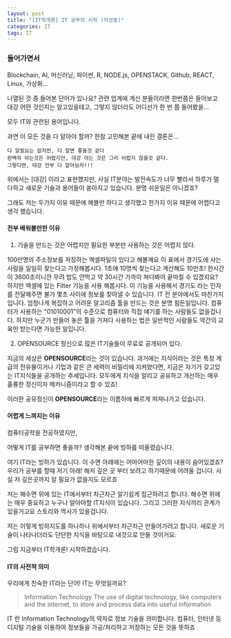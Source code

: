 ```yaml
---
layout: post
title: "[IT학개론] IT 공부의 시작 (작성중)"
categories: IT
tags: IT
---
```


### 들어가면서

Blockchain, AI, 머신러닝, 파이썬, R, NODE.js, OPENSTACK, Github, REACT, Linux, 가상화...

나열된 것 중 들어본 단어가 있나요?
관련 업계에 계신 분들이라면 한번쯤은 들어보고 대강 어떤 것인지는 알고있을테고,
그렇지 않더라도 어디선가 한 번 쯤 들어봤을...

모두 IT와 관련된 용어입니다.

과연 이 모든 것을 다 알아야 할까?
한참 고민해본 끝에 내린 결론은...

>
    다 알필요는 없지만, 다 알면 좋을것 같다
    완벽히 아는것은 어렵지만, 대강 아는 것은 그리 어렵지 않을것 같다.
    그렇다면, 대강 전부 다 알아보자!!!

위에서는 [대강] 이라고 표현했지만,
사실 IT분야는 발전속도가 너무 빨라서 하루가 멀다하고 새로운 기술과 용어들이 쏟아지고 있습니다.
분명 쉬운일은 아니겠죠?

그래도 저는 두가지 이유 때문에 해볼만 하다고 생각했고 한가지 이유 때문에 어렵다고 생각 했습니다.

#### 전부 배워볼만한 이유

1. 기술을 만드는 것은 어렵지만 필요한 부분만 사용하는 것은 어렵지 않다.

100만명의 주소정보를 저장하는 엑셀파일이 있다고 해볼께요
이 표에서 경기도에 사는사람을 일일히 찾는다고 가정해봅시다.
1초에 10명씩 찾는다고 계산해도 10만초! 한시간이 3600초이니깐 무려 밥도 안먹고 약 30시간 가까이 쳐다봐야 끝마칠 수 있겠지요?
하지만 엑셀에 있는 Filter 기능을 사용 해봅시다.
이 기능을 사용해서 경기도 라는 인자를 전달해주면 불가 몇초 사이에 정보를 찾아낼 수 있습니다.
IT 전 분야에서도 마찬가지 입니다. 엄청나게 복잡하고 어려운 알고리즘 툴을 만드는 것은 분명 힘든일입니다.
컴퓨터가 사용하는 "01010001"의 수준으로 컴퓨터와 직접 얘기를 하는 사람들도 없을겁니다.
하지만 누군가 만들어 놓은 툴을 가져다 사용하는 법은 일반적인 사람들도 약간의 교육만 받는다면 가능한 일입니다.

2. OPENSOURCE 정신으로 많은 IT기술들이 무료로 공개되어 있다.

지금의 세상은 **OPENSOURCE**라는 것이 있습니다.
과거에는 지식이라는 것은 특정 계급의 전유물이거나 기업과 같은 큰 세력이 비밀리에 지켜왔다면,
지금은 자기가 갖고있는 IT지식들을 공개하는 추세입니다. 
모두에게 지식을 알리고 공유하고 개선하는 매우 훌륭한 정신이자 메카니즘이라고 할 수 있죠!

이러한 공유정신이 **OPENSOURCE**라는 이름하에 빠르게 퍼져나가고 있습니다.

#### 어렵게 느껴지는 이유

컴퓨터공학을 전공하였지만, 

어떻게 IT를 공부하면 좋을까? 생각해본 끝에 빙하를 떠올렸습니다.

여기 IT라는 빙하가 있습니다.
이 수면 아래에는 어마어마한 깊이의 내용이 숨어있겠죠?
우리가 공부를 할때 저기 아래! 해저 깊은 곳 부터 보려고 하기때문에 어려울 겁니다.
사실 저 깊은곳까지 알 필요가 없을지도 모르죠

저는 해수면 위에 있는 IT에서부터 차근차근 알기쉽게 접근하려고 합니다.
해수면 위에는 매우 중요하고 누구나 알아야할 IT지식이 있습니다. 그리고 그러한 지식끼리 관계가 있을거고요
스토리와 역사가 있을겁니다.

저는 이렇게 빙하지도를 하나하나 위에서부터 차근차근 만들어가려고 합니다.
새로운 기술이 나타나더라도 단단한 지식을 바탕으로 내것으로 만들 것이거요.

그럼 지금부터 
IT학개론! 시작하겠습니다.


#### IT의 사전적 의미

우리에게 친숙한 IT라는 단어! IT는 무엇일까요?

> Information Technology
  The use of digital technology, like computers and the internet, to store and process data into useful information

IT 란 Information Technology의 약자로 정보 기술을 의미합니다.
컴퓨터, 인터넷 등 디지털 기술을 이용하여 정보들을 가공/처리하고 저장하는 모든 것을 뜻하죠



